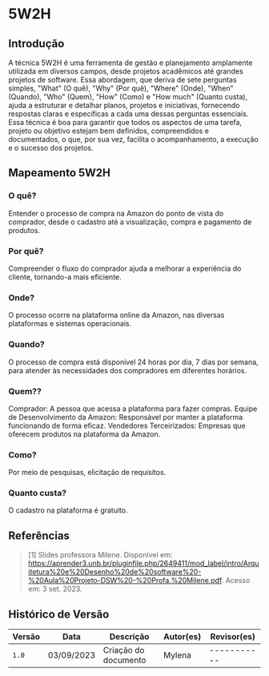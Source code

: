 # 5W2H

## Introdução
A técnica 5W2H é uma ferramenta de gestão e planejamento amplamente utilizada em diversos campos, desde projetos acadêmicos até grandes projetos de software. 
Essa abordagem, que deriva de sete perguntas simples, "What" (O quê), "Why" (Por quê), "Where" (Onde), "When" (Quando), "Who" (Quem), "How" (Como) e "How much" (Quanto custa), ajuda a estruturar e detalhar planos, projetos e iniciativas, fornecendo respostas claras e específicas a cada uma dessas perguntas essenciais. 
Essa técnica é boa para garantir que todos os aspectos de uma tarefa, projeto ou objetivo estejam bem definidos, compreendidos e documentados, o que, por sua vez, facilita o acompanhamento, a execução e o sucesso dos projetos. 

## Mapeamento 5W2H
### O quê?
Entender o processo de compra na Amazon do ponto de vista do comprador, desde o cadastro até a visualização, compra e pagamento de produtos.
### Por quê?
Compreender o fluxo do comprador ajuda a melhorar a experiência do cliente, tornando-a mais eficiente.
### Onde?
 O processo ocorre na plataforma online da Amazon, nas diversas plataformas e sistemas operacionais.
### Quando?
O processo de compra está disponível 24 horas por dia, 7 dias por semana, para atender às necessidades dos compradores
em diferentes horários.
### Quem??
Comprador: A pessoa que acessa a plataforma para fazer compras.
Equipe de Desenvolvimento da Amazon: Responsável por manter a plataforma funcionando de forma eficaz.
Vendedores Terceirizados: Empresas que oferecem produtos na plataforma da Amazon.
### Como?
Por meio de pesquisas, elicitação de requisitos.
### Quanto custa?
O cadastro na plataforma é gratuito.
## Referências
> [1] Slides professora Milene. Disponível em: https://aprender3.unb.br/pluginfile.php/2649411/mod_label/intro/Arquitetura%20e%20Desenho%20de%20software%20-%20Aula%20Projeto-DSW%20-%20Profa.%20Milene.pdf. Acesso em: 3 set. 2023.

## Histórico de Versão

| Versão | Data       | Descrição                               | Autor(es)   | Revisor(es) |
| ------ | ---------- | --------------------------------------- | ----------- | ----------- |
| `1.0`  | 03/09/2023 |Criação do documento                     |Mylena       |-----------  |
